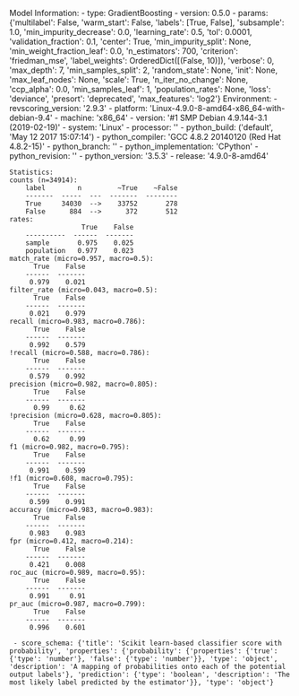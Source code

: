 Model Information:
	 - type: GradientBoosting
	 - version: 0.5.0
	 - params: {'multilabel': False, 'warm_start': False, 'labels': [True, False], 'subsample': 1.0, 'min_impurity_decrease': 0.0, 'learning_rate': 0.5, 'tol': 0.0001, 'validation_fraction': 0.1, 'center': True, 'min_impurity_split': None, 'min_weight_fraction_leaf': 0.0, 'n_estimators': 700, 'criterion': 'friedman_mse', 'label_weights': OrderedDict([(False, 10)]), 'verbose': 0, 'max_depth': 7, 'min_samples_split': 2, 'random_state': None, 'init': None, 'max_leaf_nodes': None, 'scale': True, 'n_iter_no_change': None, 'ccp_alpha': 0.0, 'min_samples_leaf': 1, 'population_rates': None, 'loss': 'deviance', 'presort': 'deprecated', 'max_features': 'log2'}
	Environment:
	 - revscoring_version: '2.9.3'
	 - platform: 'Linux-4.9.0-8-amd64-x86_64-with-debian-9.4'
	 - machine: 'x86_64'
	 - version: '#1 SMP Debian 4.9.144-3.1 (2019-02-19)'
	 - system: 'Linux'
	 - processor: ''
	 - python_build: ('default', 'May 12 2017 15:07:14')
	 - python_compiler: 'GCC 4.8.2 20140120 (Red Hat 4.8.2-15)'
	 - python_branch: ''
	 - python_implementation: 'CPython'
	 - python_revision: ''
	 - python_version: '3.5.3'
	 - release: '4.9.0-8-amd64'
	
	Statistics:
	counts (n=34914):
		label        n         ~True    ~False
		-------  -----  ---  -------  --------
		True     34030  -->    33752       278
		False      884  -->      372       512
	rates:
		              True    False
		----------  ------  -------
		sample       0.975    0.025
		population   0.977    0.023
	match_rate (micro=0.957, macro=0.5):
		  True    False
		------  -------
		 0.979    0.021
	filter_rate (micro=0.043, macro=0.5):
		  True    False
		------  -------
		 0.021    0.979
	recall (micro=0.983, macro=0.786):
		  True    False
		------  -------
		 0.992    0.579
	!recall (micro=0.588, macro=0.786):
		  True    False
		------  -------
		 0.579    0.992
	precision (micro=0.982, macro=0.805):
		  True    False
		------  -------
		  0.99     0.62
	!precision (micro=0.628, macro=0.805):
		  True    False
		------  -------
		  0.62     0.99
	f1 (micro=0.982, macro=0.795):
		  True    False
		------  -------
		 0.991    0.599
	!f1 (micro=0.608, macro=0.795):
		  True    False
		------  -------
		 0.599    0.991
	accuracy (micro=0.983, macro=0.983):
		  True    False
		------  -------
		 0.983    0.983
	fpr (micro=0.412, macro=0.214):
		  True    False
		------  -------
		 0.421    0.008
	roc_auc (micro=0.989, macro=0.95):
		  True    False
		------  -------
		 0.991     0.91
	pr_auc (micro=0.987, macro=0.799):
		  True    False
		------  -------
		 0.996    0.601
	
	 - score_schema: {'title': 'Scikit learn-based classifier score with probability', 'properties': {'probability': {'properties': {'true': {'type': 'number'}, 'false': {'type': 'number'}}, 'type': 'object', 'description': 'A mapping of probabilities onto each of the potential output labels'}, 'prediction': {'type': 'boolean', 'description': 'The most likely label predicted by the estimator'}}, 'type': 'object'}

